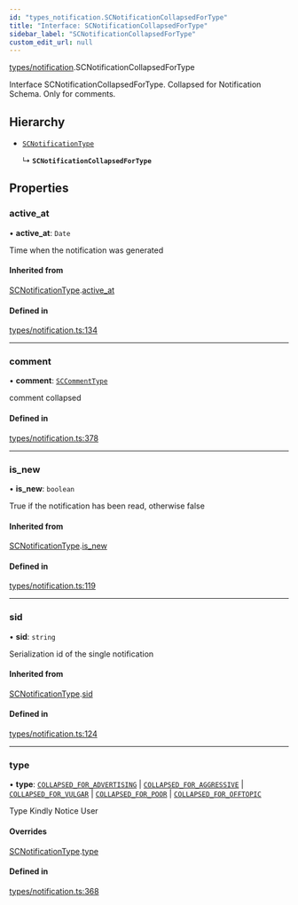 ```yaml
---
id: "types_notification.SCNotificationCollapsedForType"
title: "Interface: SCNotificationCollapsedForType"
sidebar_label: "SCNotificationCollapsedForType"
custom_edit_url: null
---
```


[types/notification](../modules/types_notification.md).SCNotificationCollapsedForType

Interface SCNotificationCollapsedForType.
Collapsed for Notification Schema.
Only for comments.

## Hierarchy

- [`SCNotificationType`](types_notification.SCNotificationType.md)

  ↳ **`SCNotificationCollapsedForType`**

## Properties

### active\_at

• **active\_at**: `Date`

Time when the notification was generated

#### Inherited from

[SCNotificationType](types_notification.SCNotificationType.md).[active_at](types_notification.SCNotificationType.md#active_at)

#### Defined in

[types/notification.ts:134](https://github.com/selfcommunity/community-ui/blob/67100aa/packages/sc-core/src/types/notification.ts#L134)

___

### comment

• **comment**: [`SCCommentType`](types_comment.SCCommentType.md)

comment collapsed

#### Defined in

[types/notification.ts:378](https://github.com/selfcommunity/community-ui/blob/67100aa/packages/sc-core/src/types/notification.ts#L378)

___

### is\_new

• **is\_new**: `boolean`

True if the notification has been read, otherwise false

#### Inherited from

[SCNotificationType](types_notification.SCNotificationType.md).[is_new](types_notification.SCNotificationType.md#is_new)

#### Defined in

[types/notification.ts:119](https://github.com/selfcommunity/community-ui/blob/67100aa/packages/sc-core/src/types/notification.ts#L119)

___

### sid

• **sid**: `string`

Serialization id of the single notification

#### Inherited from

[SCNotificationType](types_notification.SCNotificationType.md).[sid](types_notification.SCNotificationType.md#sid)

#### Defined in

[types/notification.ts:124](https://github.com/selfcommunity/community-ui/blob/67100aa/packages/sc-core/src/types/notification.ts#L124)

___

### type

• **type**: [`COLLAPSED_FOR_ADVERTISING`](../enums/types_notification.SCNotificationTypologyType.md#collapsed_for_advertising) \| [`COLLAPSED_FOR_AGGRESSIVE`](../enums/types_notification.SCNotificationTypologyType.md#collapsed_for_aggressive) \| [`COLLAPSED_FOR_VULGAR`](../enums/types_notification.SCNotificationTypologyType.md#collapsed_for_vulgar) \| [`COLLAPSED_FOR_POOR`](../enums/types_notification.SCNotificationTypologyType.md#collapsed_for_poor) \| [`COLLAPSED_FOR_OFFTOPIC`](../enums/types_notification.SCNotificationTypologyType.md#collapsed_for_offtopic)

Type Kindly Notice User

#### Overrides

[SCNotificationType](types_notification.SCNotificationType.md).[type](types_notification.SCNotificationType.md#type)

#### Defined in

[types/notification.ts:368](https://github.com/selfcommunity/community-ui/blob/67100aa/packages/sc-core/src/types/notification.ts#L368)
